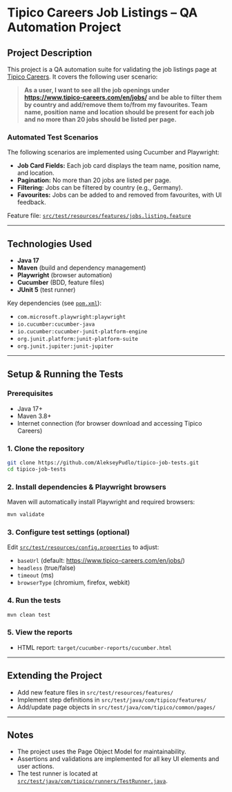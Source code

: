 # Tipico Careers Job Listings – QA Automation Project

## Project Description

This project is a QA automation suite for validating the job listings page at [Tipico Careers](https://www.tipico-careers.com/en/jobs/). It covers the following user scenario:

> **As a user, I want to see all the job openings under https://www.tipico-careers.com/en/jobs/ and be able to filter them by country and add/remove them to/from my favourites. Team name, position name and location should be present for each job and no more than 20 jobs should be listed per page.**

### Automated Test Scenarios

The following scenarios are implemented using Cucumber and Playwright:

- **Job Card Fields:** Each job card displays the team name, position name, and location.
- **Pagination:** No more than 20 jobs are listed per page.
- **Filtering:** Jobs can be filtered by country (e.g., Germany).
- **Favourites:** Jobs can be added to and removed from favourites, with UI feedback.

Feature file: [`src/test/resources/features/jobs.listing.feature`](src/test/resources/features/jobs.listing.feature)

---

## Technologies Used

- **Java 17**
- **Maven** (build and dependency management)
- **Playwright** (browser automation)
- **Cucumber** (BDD, feature files)
- **JUnit 5** (test runner)

Key dependencies (see [`pom.xml`](pom.xml)):

- `com.microsoft.playwright:playwright`
- `io.cucumber:cucumber-java`
- `io.cucumber:cucumber-junit-platform-engine`
- `org.junit.platform:junit-platform-suite`
- `org.junit.jupiter:junit-jupiter`

---

## Setup & Running the Tests

### Prerequisites

- Java 17+
- Maven 3.8+
- Internet connection (for browser download and accessing Tipico Careers)

### 1. Clone the repository

```sh
git clone https://github.com/AlekseyPudlo/tipico-job-tests.git
cd tipico-job-tests
```

### 2. Install dependencies & Playwright browsers

Maven will automatically install Playwright and required browsers:

```sh
mvn validate
```

### 3. Configure test settings (optional)

Edit [`src/test/resources/config.properties`](src/test/resources/config.properties) to adjust:

- `baseUrl` (default: https://www.tipico-careers.com/en/jobs/)
- `headless` (true/false)
- `timeout` (ms)
- `browserType` (chromium, firefox, webkit)

### 4. Run the tests

```sh
mvn clean test
```

### 5. View the reports

- HTML report: `target/cucumber-reports/cucumber.html`

---

## Extending the Project

- Add new feature files in `src/test/resources/features/`
- Implement step definitions in `src/test/java/com/tipico/features/`
- Add/update page objects in `src/test/java/com/tipico/common/pages/`

---

## Notes

- The project uses the Page Object Model for maintainability.
- Assertions and validations are implemented for all key UI elements and user actions.
- The test runner is located at [`src/test/java/com/tipico/runners/TestRunner.java`](src/test/java/com/tipico/runners/TestRunner.java).
